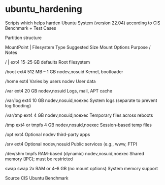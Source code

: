 # ubuntu_hardening
Scripts which helps harden Ubuntu System (version 22.04) according to CIS Benchmark + Test Cases

Partition structure

MountPoint		|		Filesystem Type    Suggested Size    Mount Options    Purpose / Notes

/						  |   ext4                15–25 GB          defaults        Root filesystem

/boot            ext4                512 MB – 1 GB     nodev,nosuid    Kernel, bootloader

/home            ext4              Varies by users      nodev          User data

/var             ext4                20 GB             nodev,nosuid    Logs, mail, APT cache

/var/log         ext4                10 GB          nodev,nosuid,noexec  System logs (separate to prevent log flooding)

/var/tmp         ext4                 4 GB          nodev,nosuid,noexec  Temporary files across reboots

/tmp          ext4 or tmpfs           4 GB          nodev,nosuid,noexec   Session-based temp files

/opt             ext4              Optional            nodev              third-party apps

/srv             ext4              Optional          nodev,nosuid      Public services (e.g., www, FTP)

/dev/shm         tmpfs        RAM-based (dynamic)  nodev,nosuid,noexec  Shared memory (IPC); must be restricted

swap             swap          2x RAM or 4–8 GB     (no mount options)    System memory support


Source CIS Ubuntu Benchmark
